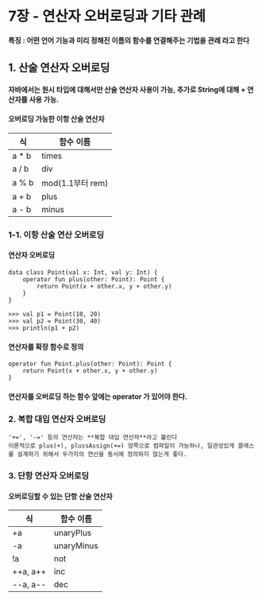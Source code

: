 # 7장 - 연산자 오버로딩과 기타 관례
#### 특징 : 어떤 언어 기능과 미리 정해진 이름의 함수를 연결해주는 기법을 **관례** 라고 한다

## 1. 산술 연산자 오버로딩
#### 자바에서는 원시 타입에 대해서만 산술 연산자 사용이 가능, 추가로 String에 대해 + 연산자를 사용 가능.

#### 오버로딩 가능한 이항 산술 연산자
식 | 함수 이름
------------ | -------------
a * b | times
a / b | div
a % b | mod(1.1부터 rem)
a + b | plus
a - b | minus

### 1-1. 이항 산술 연산 오버로딩
#### 연산자 오버로딩
```
data class Point(val x: Int, val y: Int) {
	operator fun plus(other: Point): Point {
		return Point(x + other.x, y + other.y)
	}
}
		
>>> val p1 = Point(10, 20)
>>> val p2 = Point(30, 40)
>>> println(p1 + p2)
```
	
#### 연산자를 확장 함수로 정의
```
operator fun Point.plus(other: Point): Point {
	return Point(x + other.x, y + other.y)
}
```
	
#### 연산자를 오버로딩 하는 함수 앞에는 **operator** 가 있어야 한다.

### 2. 복합 대입 연산자 오버로딩
	'+=', '-=' 등의 연산자는 **복합 대입 연산자**라고 불린다
	이론적으로 plus(+), plussAssign(+=) 양쪽으로 컴파일이 가능하나, 일관성있게 클래스를 설계하기 위해서 두가지의 연산을 동시에 정의하지 않는게 좋다.
	
### 3. 단항 연산자 오버로딩
#### 오버로딩할 수 있는 단항 산술 연산자
식 | 함수 이름
------------ | -------------
+a | unaryPlus
-a | unaryMinus
!a | not
++a, a++ | inc
--a, a-- | dec
